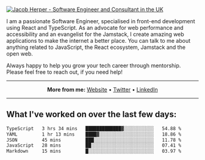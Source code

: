 [![Jacob Herper - Software Engineer and Consultant in the UK](https://res.cloudinary.com/jacobherper/image/upload/v1641506277/gh-image.png)](https://jacobherper.com/)

I am a passionate Software Engineer, specialised in front-end development using React and TypeScript. As an advocate for web performance and accessibility and an evangelist for the Jamstack, I create amazing web applications to make the internet a better place. You can talk to me about anything related to JavaScript, the React ecosystem, Jamstack and the open web.

Always happy to help you grow your tech career through mentorship. Please feel free to reach out, if you need help!

---

<p align="center">
  <strong>More from me:</strong> 
  <a href="https://jacobherper.com/">Website</a> •
  <a href="https://twitter.com/intent/follow?screen_name=jakeherp&tw_p=followbutton">Twitter</a> •
  <a href="https://www.linkedin.com/in/jacobherper/">LinkedIn</a>
</p>

---

## What I've worked on over the last few days:

<!--START_SECTION:waka-->

```txt
TypeScript   3 hrs 34 mins   █████████████▓░░░░░░░░░░░   54.88 %
YAML         1 hr 13 mins    ████▓░░░░░░░░░░░░░░░░░░░░   18.86 %
JSON         45 mins         ███░░░░░░░░░░░░░░░░░░░░░░   11.78 %
JavaScript   28 mins         ██░░░░░░░░░░░░░░░░░░░░░░░   07.41 %
Markdown     15 mins         █░░░░░░░░░░░░░░░░░░░░░░░░   03.97 %
```

<!--END_SECTION:waka-->
